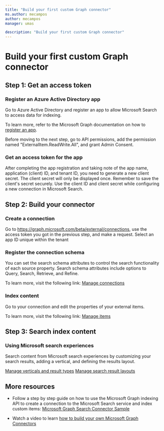 ```yaml
---
title: "Build your first custom Graph connector"
ms.author: mecampos
author: mecampos
manager: umas

description: "Build your first custom Graph connector"
---
```


# Build your first custom Graph connector

## Step 1: Get an access token

### Register an Azure Active Directory app
Go to Azure Active Directory and register an app to allow Microsoft Search to access data for indexing. 

To learn more, refer to the Microsoft Graph documentation on how to [register an app](https://docs.microsoft.com/en-us/graph/auth-register-app-v2).

Before moving to the next step, go to API permissions, add the permission named "ExternalItem.ReadWrite.All", and grant Admin Consent.

### Get an access token for the app
After completing the app registration and taking note of the app name, application (client) ID, and tenant ID, you need to generate a new client secret. The client secret will only be displayed once. Remember to save the client's secret securely. Use the client ID and client secret while configuring a new connection in Microsoft Search.

## Step 2: Build your connector

### Create a connection
Go to https://graph.microsoft.com/beta/external/connections, use the access token you got in the previous step, and make a request.
Select an app ID unique within the tenant

### Register the connection schema
You can set the search schema attributes to control the search functionality of each source property. Search schema attributes include options to Query, Search, Retrieve, and Refine.

To learn more, visit the following link: [Manage connections](https://docs.microsoft.com/en-us/graph/search-index-manage-schema)

### Index content
Go to your connection and edit the properties of your external items.

To learn more, visit the following link: [Manage items](https://docs.microsoft.com/en-us/graph/search-index-manage-items#access-control-list)

## Step 3: Search index content

### Using Microsoft search experiences
Search content from Microsoft search experiences by customizing your search results, adding a vertical, and defining the results layout.

[Manage verticals and result types](https://docs.microsoft.com/en-us/microsoftsearch/customize-search-page)
[Manage search result layouts](https://docs.microsoft.com/en-us/microsoftsearch/customize-results-layout)

## More resources

- Follow a step by step guide on how to use the Microsoft Graph indexing API to create a connection to the Microsoft Search service and index custom items: [Microsoft Graph Search Connector Sample](https://github.com/microsoftgraph/msgraph-search-connector-sample)

- Watch a video to learn [how to build your own Microsoft Graph Connectors](https://www.youtube.com/watch?v=S6s-bvvtDZk)
<!--- > [!VIDEO https://www.youtube.com/watch?v=S6s-bvvtDZk] --->
    